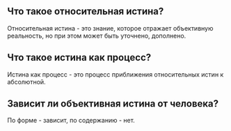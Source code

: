 ## Что такое относительная истина?
Относительная истина - это знание, которое отражает объективную реальность, но при этом может быть уточнено, дополнено.

## Что такое истина как процесс?
Истина как процесс - это процесс приближения относительных истин к абсолютной.

## Зависит ли объективная истина от человека?
По форме - зависит, по содержанию - нет.
